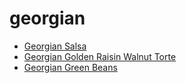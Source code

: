 # georgian

 * [Georgian Salsa](index/g/georgian-salsa-103851.json)
 * [Georgian Golden Raisin Walnut Torte](index/g/georgian-golden-raisin-walnut-torte.json)
 * [Georgian Green Beans](index/g/georgian-green-beans.json)
